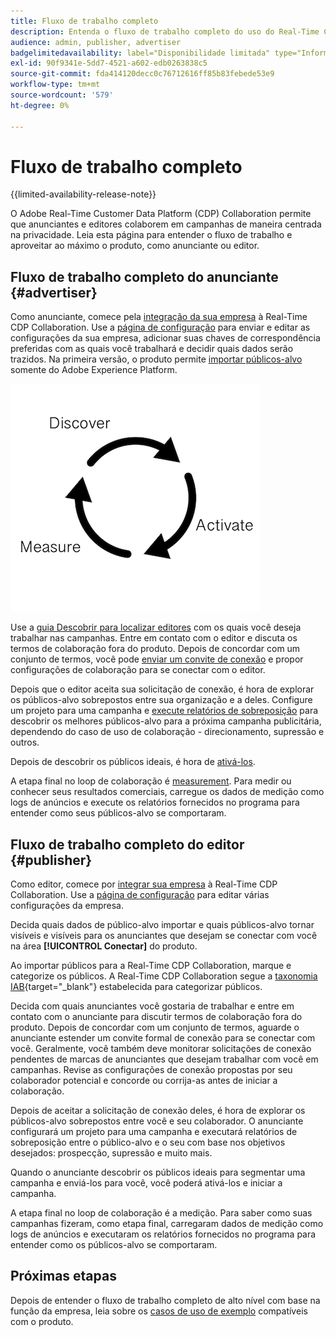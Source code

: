 ```yaml
---
title: Fluxo de trabalho completo
description: Entenda o fluxo de trabalho completo do uso do Real-Time CDP Collaboration como anunciante ou editor
audience: admin, publisher, advertiser
badgelimitedavailability: label="Disponibilidade limitada" type="Informative" url="https://helpx.adobe.com/legal/product-descriptions/real-time-customer-data-platform-collaboration.html newtab=true"
exl-id: 90f9341e-5dd7-4521-a602-edb0263838c5
source-git-commit: fda414120decc0c76712616ff85b83febede53e9
workflow-type: tm+mt
source-wordcount: '579'
ht-degree: 0%

---
```


# Fluxo de trabalho completo

{{limited-availability-release-note}}

O Adobe Real-Time Customer Data Platform (CDP) Collaboration permite que anunciantes e editores colaborem em campanhas de maneira centrada na privacidade. Leia esta página para entender o fluxo de trabalho e aproveitar ao máximo o produto, como anunciante ou editor.

## Fluxo de trabalho completo do anunciante {#advertiser}

Como anunciante, comece pela [integração da sua empresa](/help/guide/setup/onboard-organization.md) à Real-Time CDP Collaboration. Use a [página de configuração](/help/guide/setup/setup-overview.md) para enviar e editar as configurações da sua empresa, adicionar suas chaves de correspondência preferidas com as quais você trabalhará e decidir quais dados serão trazidos. Na primeira versão, o produto permite [importar públicos-alvo](/help/guide/setup/onboard-audiences.md) somente do Adobe Experience Platform.

![Descobrir, ativar, medir para anunciantes.](/help/assets/end-to-end-workflow/discover-activate-measure.png)

Use a [guia Descobrir para localizar editores](/help/guide/connect/discover-publishers.md) com os quais você deseja trabalhar nas campanhas. Entre em contato com o editor e discuta os termos de colaboração fora do produto. Depois de concordar com um conjunto de termos, você pode [enviar um convite de conexão](/help/guide/connect/establishing-connections.md) e propor configurações de colaboração para se conectar com o editor.

Depois que o editor aceita sua solicitação de conexão, é hora de explorar os públicos-alvo sobrepostos entre sua organização e a deles. Configure um projeto para uma campanha e [execute relatórios de sobreposição](/help/guide/collaborate/discover.md) para descobrir os melhores públicos-alvo para a próxima campanha publicitária, dependendo do caso de uso de colaboração - direcionamento, supressão e outros.

Depois de descobrir os públicos ideais, é hora de [ativá-los](/help/guide/collaborate/activate.md).

A etapa final no loop de colaboração é [measurement](/help/guide/collaborate/measure.md). Para medir ou conhecer seus resultados comerciais, carregue os dados de medição como logs de anúncios e execute os relatórios fornecidos no programa para entender como seus públicos-alvo se comportaram.

## Fluxo de trabalho completo do editor {#publisher}

Como editor, comece por [integrar sua empresa](/help/guide/setup/onboard-organization.md) à Real-Time CDP Collaboration. Use a [página de configuração](/help/guide/setup/setup-overview.md) para editar várias configurações da empresa.

Decida quais dados de público-alvo importar e quais públicos-alvo tornar visíveis e visíveis para os anunciantes que desejam se conectar com você na área **[!UICONTROL Conectar]** do produto.

Ao importar públicos para a Real-Time CDP Collaboration, marque e categorize os públicos. A Real-Time CDP Collaboration segue a [taxonomia IAB](https://www.iab.com/guidelines/content-taxonomy/){target="_blank"} estabelecida para categorizar públicos.

Decida com quais anunciantes você gostaria de trabalhar e entre em contato com o anunciante para discutir termos de colaboração fora do produto. Depois de concordar com um conjunto de termos, aguarde o anunciante estender um convite formal de conexão para se conectar com você. Geralmente, você também deve monitorar solicitações de conexão pendentes de marcas de anunciantes que desejam trabalhar com você em campanhas. Revise as configurações de conexão propostas por seu colaborador potencial e concorde ou corrija-as antes de iniciar a colaboração.

Depois de aceitar a solicitação de conexão deles, é hora de explorar os públicos-alvo sobrepostos entre você e seu colaborador. O anunciante configurará um projeto para uma campanha e executará relatórios de sobreposição entre o público-alvo e o seu com base nos objetivos desejados: prospecção, supressão e muito mais.

Quando o anunciante descobrir os públicos ideais para segmentar uma campanha e enviá-los para você, você poderá ativá-los e iniciar a campanha.

A etapa final no loop de colaboração é a medição. Para saber como suas campanhas fizeram, como etapa final, carregaram dados de medição como logs de anúncios e executaram os relatórios fornecidos no programa para entender como os públicos-alvo se comportaram.

## Próximas etapas

Depois de entender o fluxo de trabalho completo de alto nível com base na função da empresa, leia sobre os [casos de uso de exemplo](/help/guide/use-cases-benefits.md) compatíveis com o produto.

